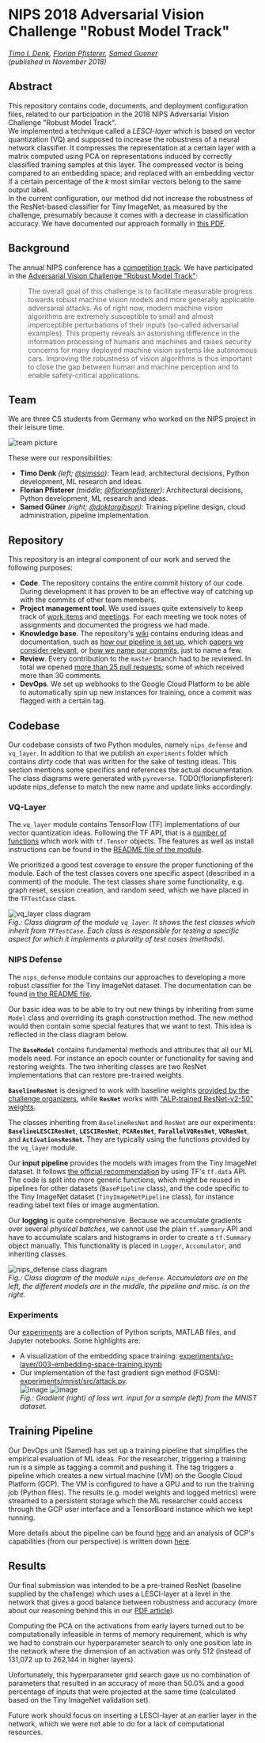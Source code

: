 # NIPS 2018 Adversarial Vision Challenge "Robust Model Track"
_[Timo I. Denk](https://timodenk.com/), [Florian Pfisterer](https://twitter.com/FlorianPfi), [Samed Guener](https://twitter.com/samedguener)  
(published in November 2018)_

## Abstract
This repository contains code, documents, and deployment configuration files, related to our participation in the 2018 NIPS Adversarial Vision Challenge "Robust Model Track".  
We implemented a technique called a _LESCI-layer_ which is based on vector quantization (VQ) and supposed to increase the robustness of a neural network classifier.
It compresses the representation at a certain layer with a matrix computed using PCA on representations induced by correctly classified training samples at this layer.
The compressed vector is being compared to an embedding space; and replaced with an embedding vector if a certain percentage of the _k_ most similar vectors belong to the same output label.  
In the current configuration, our method did not increase the robustness of the ResNet-based classifier for Tiny ImageNet, as measured by the challenge, presumably because it comes with a decrease in classification accuracy.
We have documented our approach formally in [this PDF](./docs/article/article.pdf).


## Background

The annual NIPS conference has a [competition track](https://nips.cc/Conferences/2018/CompetitionTrack).
We have participated in the [Adversarial Vision Challenge "Robust Model Track"](https://www.crowdai.org/challenges/adversarial-vision-challenge):
> The overall goal of this challenge is to facilitate measurable progress towards robust machine vision models and more generally applicable adversarial attacks. As of right now, modern machine vision algorithms are extremely susceptible to small and almost imperceptible perturbations of their inputs (so-called adversarial examples). This property reveals an astonishing difference in the information processing of humans and machines and raises security concerns for many deployed machine vision systems like autonomous cars. Improving the robustness of vision algorithms is thus important to close the gap between human and machine perception and to enable safety-critical applications.

## Team

We are three CS students from Germany who worked on the NIPS project in their leisure time.

![team picture](https://user-images.githubusercontent.com/6556307/48194510-88171080-e34d-11e8-8d9a-705f82b6a50d.png)

These were our responsibilities:

* **Timo Denk** _(left; [@simsso](https://github.com/simsso))_: Team lead, architectural decisions, Python development, ML research and ideas.
* **Florian Pfisterer** _(middle; [@florianpfisterer](https://github.com/florianpfisterer))_: Architectural decisions, Python development, ML research and ideas.
* **Samed Güner** _(right; [@doktorgibson](https://github.com/doktorgibson))_: Training pipeline design, cloud administration, pipeline implementation.

## Repository

This repository is an integral component of our work and served the following purposes:
* **Code**. The repository contains the entire commit history of our code. During development it has proven to be an effective way of catching up with the commits of other team members.
* **Project management tool**. We used issues quite extensively to keep track of [work items](https://github.com/Simsso/NIPS-2018-Adversarial-Vision-Challenge/issues?q=label%3Awork-item+) and [meetings](https://github.com/Simsso/NIPS-2018-Adversarial-Vision-Challenge/issues?q=label%3Ameeting). For each meeting we took notes of assignments and documented the progress we had made.
* **Knowledge base**. The repository's [wiki](https://github.com/Simsso/NIPS-2018-Adversarial-Vision-Challenge/wiki) contains enduring ideas and documentation, such as [how our pipeline is set up](https://github.com/Simsso/NIPS-2018-Adversarial-Vision-Challenge/wiki/Training-Pipeline), which [papers we consider relevant](https://github.com/Simsso/NIPS-2018-Adversarial-Vision-Challenge/wiki/Reading-List), or [how we name our commits](https://github.com/Simsso/NIPS-2018-Adversarial-Vision-Challenge/wiki/Repository-Conventions), just to name a few.
* **Review**. Every contribution to the `master` branch had to be reviewed. In total we opened [more than 25 pull requests](https://github.com/Simsso/NIPS-2018-Adversarial-Vision-Challenge/pulls?q=is%3Apr); some of which received more than 30 comments.
* **DevOps**. We set up webhooks to the Google Cloud Platform to be able to automatically spin up new instances for training, once a commit was flagged with a certain tag.

## Codebase
Our codebase consists of two Python modules, namely `nips_defense` and `vq_layer`. In addition to that we publish an `experiments` folder which contains _dirty_ code that was written for the sake of testing ideas. This section mentions some specifics and references the actual documentation. The class diagrams were generated with `pyreverse`. TODO(florianpfisterer): update nips_defense to match the new name and update links accordingly.

### VQ-Layer
The `vq_layer` module contains TensorFlow (TF) implementations of our vector quantization ideas. Following the TF API, that is a [number of functions](https://github.com/Simsso/NIPS-2018-Adversarial-Vision-Challenge/blob/master/vq-layer/vq_layer/vq_layer.py) which work with `tf.Tensor` objects. The features as well as install instructions can be found in the [README file of the module](https://github.com/Simsso/NIPS-2018-Adversarial-Vision-Challenge/blob/master/vq-layer/README.md).

We prioritized a good test coverage to ensure the proper functioning of the module. Each of the test classes covers one specific aspect (described in a comment) of the module. The test classes share some functionality, e.g. graph reset, session creation, and random seed, which we have placed in the `TFTestCase` class.

![vq_layer class diagram](https://user-images.githubusercontent.com/6556307/48197469-1c857100-e356-11e8-9469-2451c8e38654.png)  
_Fig.: Class diagram of the module `vq_layer`. It shows the test classes which inherit from `TFTestCase`. Each class is responsible for testing a specific aspect for which it implements a plurality of test cases (methods)._

### NIPS Defense

The `nips_defense` module contains our approaches to developing a more robust classifier for the Tiny ImageNet dataset. The documentation can be found [in the README file](https://github.com/Simsso/NIPS-2018-Adversarial-Vision-Challenge/blob/master/nips-defense/README.md).

Our basic idea was to be able to try out new things by inheriting from some `Model` class and overriding its graph construction method. The new method would then contain some special features that we want to test. This idea is reflected in the class diagram below. 

The **`BaseModel`** contains fundamental methods and attributes that all our ML models need. For instance an epoch counter or functionality for saving and restoring weights. The two inheriting classes are two ResNet implementations that can restore pre-trained weights. 

**`BaselineResNet`** is designed to work with baseline weights [provided by the challenge organizers](https://gitlab.crowdai.org/adversarial-vision-challenge/resnet18_model_baseline/tree/master/resnet18/checkpoints/model), while **`ResNet`** works with ["ALP-trained ResNet-v2-50" weights](https://github.com/tensorflow/models/tree/master/research/adversarial_logit_pairing#pre-trained-models).

The classes inheriting from `BaselineResNet` and `ResNet` are our experiments: **`BaselineLESCIResNet`**, **`LESCIResNet`**, **`PCAResNet`**, **`ParallelVQResNet`**, **`VQResNet`**, and **`ActivationsResNet`**. They are typically using the functions provided by the `vq_layer` module.

Our **input pipeline** provides the models with images from the Tiny ImageNet dataset. It follows [the official recommendation](https://www.tensorflow.org/guide/datasets) by using TF's `tf.data` API. The code is split into more generic functions, which might be reused in pipelines for other datasets (`BasePipeline` class), and the code specific to the Tiny ImageNet dataset (`TinyImageNetPipeline` class), for instance reading label text files or image augmentation.

Our **logging** is quite comprehensive. Because we accumulate gradients over several _physical batches_, we cannot use the plain `tf.summary` API and have to accumulate scalars and histograms in order to create a `tf.Summary` object manually. This functionality is placed in `Logger`, `Accumulator`, and inheriting classes.

![nips_defense class diagram](https://user-images.githubusercontent.com/6556307/48197117-09be6c80-e355-11e8-8a97-7e2b43edc8e6.png)  
_Fig.: Class diagram of the module `nips_defense`. Accumulators are on the left, the different models are in the middle, the pipeline and misc. is on the right._


### Experiments

Our [experiments](https://github.com/Simsso/NIPS-2018-Adversarial-Vision-Challenge/tree/master/experiments) are a collection of Python scripts, MATLAB files, and Jupyter notebooks. Some highlights are:
* A visualization of the embedding space training: [experiments/vq-layer/003-embedding-space-training.ipynb](https://github.com/Simsso/NIPS-2018-Adversarial-Vision-Challenge/blob/master/experiments/vq-layer/003-embedding-space-training.ipynb)
* Our implementation of the fast gradient sign method (FGSM): [experiments/mnist/src/attack.py](https://github.com/Simsso/NIPS-2018-Adversarial-Vision-Challenge/blob/master/experiments/mnist/src/attack.py).  
![image](https://user-images.githubusercontent.com/6556307/41718032-fbbc0c76-755b-11e8-902e-f752438935d6.png) ![image](https://user-images.githubusercontent.com/6556307/41718050-0fe0cd68-755c-11e8-9e57-864f75e0daef.png)  
_Fig.: Gradient (right) of loss wrt. input for a sample (left) from the MNIST dataset._

## Training Pipeline
Our DevOps unit (Samed) has set up a training pipeline that simplifies the empirical evaluation of ML ideas. For the researcher, triggering a training run is a simple as tagging a commit and pushing it. The tag triggers a pipeline which creates a new virtual machine (VM) on the Google Cloud Platform (GCP). The VM is configured to have a GPU and to run the training job (Python files). The results (e.g. model weights and logged metrics) were streamed to a persistent storage which the ML researcher could access through the GCP user interface and a TensorBoard instance which we kept running.

More details about the pipeline can be found [here](https://github.com/Simsso/NIPS-2018-Adversarial-Vision-Challenge/wiki/Training-Pipeline) and an analysis of GCP's capabilities (from our perspective) is written down [here](https://github.com/Simsso/NIPS-2018-Adversarial-Vision-Challenge/wiki/Google-Cloud-Platform).

## Results
Our final submission was intended to be a pre-trained ResNet (baseline supplied by the challenge) which uses a LESCI-layer at a level in the network that gives a good balance between robustness and accuracy 
(more about our reasoning behind this in our [PDF article](./docs/article/article.pdf)).

Computing the PCA on the activations from early layers turned out to be computationally infeasible in terms of memory requirement, which is why we had to constrain our hyperparameter search to only one position late in the network where the dimension of an
activation was only 512 (instead of 131,072 up to 262,144 in higher layers). 

Unfortunately, this hyperparameter grid search gave us no combination of parameters that resulted in an accuracy of more than 50.0% and a good percentage of inputs that were projected at the same time (calculated based on the Tiny ImageNet validation set).

Future work should focus on inserting a LESCI-layer at an earlier layer in the network, which we were not able to do for a lack of computational resources.
